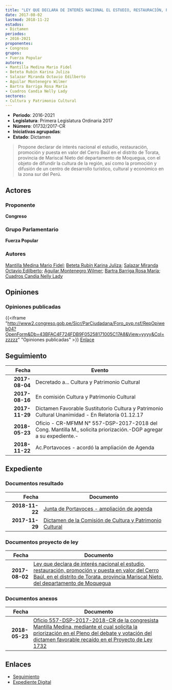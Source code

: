 ```yaml
---
title: "LEY QUE DECLARA DE INTERÉS NACIONAL EL ESTUDIO, RESTAURACIÓN, PROMOCIÓN Y PUESTA EN VALOR DEL CERRO BAÚL, EN EL DISTRITO DE TORATA, PROVINCIA MARISCAL NIETO DEL DEPARTAMENTO DE MOQUEGUA"
date: 2017-08-02
lastmod: 2018-11-22
estados:
- Dictamen
periodos:
- 2016-2021
proponentes:
- Congreso
grupos:
- Fuerza Popular
autores:
- Mantilla Medina Mario Fidel
- Beteta Rubín Karina Juliza
- Salazar Miranda Octavio Edilberto
- Aguilar Montenegro Wilmer
- Bartra Barriga Rosa María
- Cuadros Candia Nelly Lady
sectores:
- Cultura y Patrimonio Cultural
---
```

- **Periodo**: 2016-2021
- **Legislatura**: Primera Legislatura Ordinaria 2017
- **Número**: 01732/2017-CR
- **Iniciativas agrupadas**: 
- **Estado**: Dictamen

> Propone declarar de interés nacional el estudio, restauración, promoción y puesta en valor del Cerro Baúl en el distrito de Torata, provincia de Mariscal Nieto del departamento de Moquegua, con el objeto de difundir la cultura de la región, así como la promoción y difusión de un centro de desarrollo turístico, cultural y económico en la zona sur del Perú.


## Actores

### Proponente

**Congreso**

### Grupo Parlamentario

**Fuerza Popular**

### Autores

[Mantilla Medina Mario Fidel](mailto:mailto:mmantilla@congreso.gob.pe); [Beteta Rubín Karina Juliza](mailto:mailto:kbeteta@congreso.gob.pe); [Salazar Miranda Octavio Edilberto](mailto:mailto:osalazar@congreso.gob.pe); [Aguilar Montenegro Wilmer](mailto:mailto:waguilar@congreso.gob.pe); [Bartra Barriga Rosa María](mailto:mailto:rbartra@congreso.gob.pe); [Cuadros Candia Nelly Lady](mailto:mailto:ncuadros@congreso.gob.pe)

## Opiniones

### Opiniones publicadas

{{<iframe "http://www2.congreso.gob.pe/Sicr/ParCiudadana/Foro_pvp.nsf/RepOpiweb04?OpenForm&Db=43BFAC4F724FDB9F05258171005C17A8&View=yyyy&Col=zzzzz" "Opiniones publicadas" >}}
[Enlace](http://www2.congreso.gob.pe/Sicr/ParCiudadana/Foro_pvp.nsf/RepOpiweb04?OpenForm&Db=43BFAC4F724FDB9F05258171005C17A8&View=yyyy&Col=zzzzz)


## Seguimiento

| Fecha | Evento |
|------:|--------|
| **2017-08-04** | Decretado a... Cultura y Patrimonio Cultural |
| **2017-08-16** | En comisión Cultura y Patrimonio Cultural |
| **2017-11-29** | Dictamen Favorable Sustitutorio Cultura y Patrimonio Cultural Unanimidad - En Relatoría 01.12.17 |
| **2018-05-23** | Oficio - CR-MFMM N° 557-DSP-2017-2018 del Cong. Mantilla M., solicita priorización.-DGP agregar a su expediente.- |
| **2018-11-22** | Ac.Portavoces - acordó la ampliación de Agenda |

## Expediente

### Documentos resultado

| Fecha | Documento |
|------:|-----------|
| **2018-11-22** | [Junta de Portavoces - ampliación de agenda](http://www.leyes.congreso.gob.pe/Documentos/2016_2021/Acuerdos/Junta_Portavoces/AJP0173220181122.pdf) |
| **2017-11-29** | [Dictamen de la Comisión de Cultura y Patrimonio Cultural](http://www.leyes.congreso.gob.pe/Documentos/2016_2021/Dictamenes/Proyectos_de_Ley/01732DC05MAY20171129.pdf) |

### Documentos proyecto de ley

| Fecha | Documento |
|------:|-----------|
| **2017-08-02** | [Ley que declara de interés nacional el estudio, restauración, promoción y puesta en valor del Cerro Baúl, en el distrito de Torata, provincia Mariscal Nieto, del departamento de Moquegua](http://www.leyes.congreso.gob.pe/Documentos/2016_2021/Proyectos_de_Ley_y_de_Resoluciones_Legislativas/PL0173220170208.pdf) |

### Documentos anexos

| Fecha | Documento |
|------:|-----------|
| **2018-05-23** | [Oficio 557-DSP-2017-2018-CR de la congresista Mantilla Medina, mediante el cual solicita la priorización en el Pleno del debate y votación del dictamen favorable recaído en el Proyecto de Ley 1732](http://www.leyes.congreso.gob.pe/Documentos/2016_2021/Oficios/Congresistas/OFICIO-CR-MFMM-557-DSP-2017-2018.PDF) |

## Enlaces

- [Seguimiento](http://www2.congreso.gob.pe/Sicr/TraDocEstProc/CLProLey2016.nsf/f7fff46988ca05b1052578e100829cc7/8a58b5dd704ac12705258170006bd7c6?OpenDocument)
- [Expediente Digital](http://www2.congreso.gob.pe/Sicr/TraDocEstProc/CLProLey2016.nsf/f7fff46988ca05b1052578e100829cc7/8a58b5dd704ac12705258170006bd7c6?OpenDocument&Click=05257FB7005EB655.eb71d0cf91d8294e05256cdf006b5706/$Body/0.1C6C)

